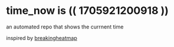 # time_now is (( 1705921200918 ))

an automated repo that shows the currnent time

inspired by [breakingheatmap](https://github.com/breakingheatmap/breakingheatmap)
